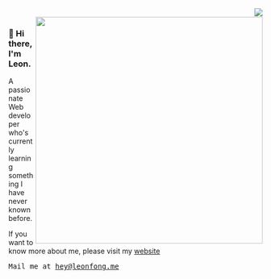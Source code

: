 
<div height="400" >
   <img align="right"  src="https://readme-card-beta.vercel.app/api?username=leon-fong"  />
   <br />
   <img  align="right" width="450"  src="https://ns.yuy1n.io/card/3f87b1a245cc0abf/history" />
</div>

### 👋 Hi there, I'm Leon.
A passionate Web developer who's currently learning something I have never known before.

If you want to know more about me, please visit my [website](https://leonfong.me?ref=profile-readme)

<!-- <p>
  <samp>
    <a href="https://leonfong.me/posts?from_profile">blog</a> ∙
    <a href="https://memo.leonfong.me?from_profile">memo</a> ∙
    <a href="https://leonfong.me/projects?from_profile">projects</a>
  </samp>
</p> -->

<p>
  <samp>Mail me at <a href="mailto:hi@antfu.me">hey@leonfong.me</a></samp>
</p>
